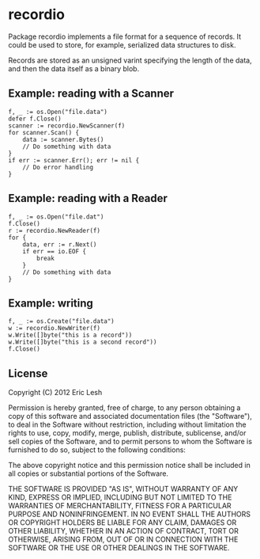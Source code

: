 # recordio

Package recordio implements a file format for a sequence of
records. It could be used to store, for example, serialized
data structures to disk.

Records are stored as an unsigned varint specifying the
length of the data, and then the data itself as a binary blob.

## Example: reading with a Scanner
	f, _ := os.Open("file.data")
	defer f.Close()
	scanner := recordio.NewScanner(f)
	for scanner.Scan() {
		data := scanner.Bytes()
		// Do something with data
	}
	if err := scanner.Err(); err != nil {
		// Do error handling
	}

## Example: reading with a Reader
	f, _ := os.Open("file.dat")
	f.Close()
	r := recordio.NewReader(f)
	for {
		data, err := r.Next()
		if err == io.EOF {
			break
		}
		// Do something with data
	}

## Example: writing
	f, _ := os.Create("file.data")
	w := recordio.NewWriter(f)
	w.Write([]byte("this is a record"))
	w.Write([]byte("this is a second record"))
	f.Close()

## License

Copyright (C) 2012 Eric Lesh

Permission is hereby granted, free of charge, to any person obtaining
a copy of this software and associated documentation files (the
"Software"), to deal in the Software without restriction, including
without limitation the rights to use, copy, modify, merge, publish,
distribute, sublicense, and/or sell copies of the Software, and to
permit persons to whom the Software is furnished to do so, subject to
the following conditions:

The above copyright notice and this permission notice shall be
included in all copies or substantial portions of the Software.

THE SOFTWARE IS PROVIDED "AS IS", WITHOUT WARRANTY OF ANY KIND,
EXPRESS OR IMPLIED, INCLUDING BUT NOT LIMITED TO THE WARRANTIES OF
MERCHANTABILITY, FITNESS FOR A PARTICULAR PURPOSE AND
NONINFRINGEMENT. IN NO EVENT SHALL THE AUTHORS OR COPYRIGHT HOLDERS BE
LIABLE FOR ANY CLAIM, DAMAGES OR OTHER LIABILITY, WHETHER IN AN ACTION
OF CONTRACT, TORT OR OTHERWISE, ARISING FROM, OUT OF OR IN CONNECTION
WITH THE SOFTWARE OR THE USE OR OTHER DEALINGS IN THE SOFTWARE.
